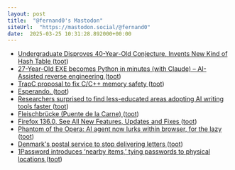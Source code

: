```yaml
---
layout: post
title:  "@fernand0's Mastodon"
siteUrl:  "https://mastodon.social/@fernand0"
date:  2025-03-25 10:31:28.892000+00:00
---
```

*  [Undergraduate Disproves 40-Year-Old Conjecture, Invents New Kind of Hash Table ](https://www.wired.com/story/undergraduate-upends-a-40-year-old-data-science-conjecture) ([toot](https://mastodon.social/@fernand0/114222608475070528))
*  [27-Year-Old EXE becomes Python in minutes (with Claude) – AI-Assisted reverse engineering  ](https://blog.adafruit.com/2025/02/27/27-year-old-exe-becomes-python-in-minutes-with-claude-ai-assisted-reverse-engineering/) ([toot](https://mastodon.social/@fernand0/114222404261975315))
*  [TrapC proposal to fix C/C++ memory safety ](https://www.infoworld.com/article/3836025/trapc-proposal-to-fix-c-c-memory-safety.htm) ([toot](https://mastodon.social/@fernand0/114220688303693483))
*  [Esperando. ](https://avecesunafoto.wordpress.com/2025/03/24/esperando-2) ([toot](https://mastodon.social/@fernand0/114218929792139696))
*  [Researchers surprised to find less-educated areas adopting AI writing tools faster ](https://arstechnica.com/ai/2025/03/researchers-surprised-to-find-less-educated-areas-adopting-ai-writing-tools-faster) ([toot](https://mastodon.social/@fernand0/114218433183907978))
*  [Fleischbrücke (Puente de la Carne) ](https://www.flickr.com/photos/fernand0/54374724971) ([toot](https://mastodon.social/@fernand0/114218363487239839))
*  [Firefox  136.0, See All New Features, Updates and Fixes ](https://www.mozilla.org/en-US/firefox/136.0/releasenotes) ([toot](https://mastodon.social/@fernand0/114217324364889556))
*  [Phantom of the Opera: AI agent now lurks within browser, for the lazy ](https://www.theregister.com/2025/03/03/phantom_of_the_opera_browser) ([toot](https://mastodon.social/@fernand0/114217082383987243))
*  [Denmark's postal service to stop delivering letters ](https://www.bbc.com/news/articles/ckg8jllq283) ([toot](https://mastodon.social/@fernand0/114216934618167747))
*  [1Password introduces ‘nearby items,’ tying passwords to physical locations ](https://www.engadget.com/cybersecurity/1password-introduces-nearby-items-tying-passwords-to-physical-locations-140040723.htm) ([toot](https://mastodon.social/@fernand0/114216597825696765))
